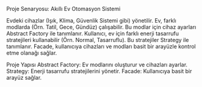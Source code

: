 Proje Senaryosu: Akıllı Ev Otomasyon Sistemi


Evdeki cihazlar (Işık, Klima, Güvenlik Sistemi gibi) yönetilir.
Ev, farklı modlarda (Örn. Tatil, Gece, Gündüz) çalışabilir. Bu modlar için cihaz ayarları Abstract Factory ile tanımlanır.
Kullanıcı, ev için farklı enerji tasarrufu stratejileri kullanabilir (Örn. Normal, Tasarruflu). Bu stratejiler Strategy ile tanımlanır.
Facade, kullanıcıya cihazları ve modları basit bir arayüzle kontrol etme olanağı sağlar.


Proje Yapısı
Abstract Factory: Ev modlarını oluşturur ve cihazları ayarlar.
Strategy: Enerji tasarrufu stratejilerini yönetir.
Facade: Kullanıcıya basit bir arayüz sağlar.

